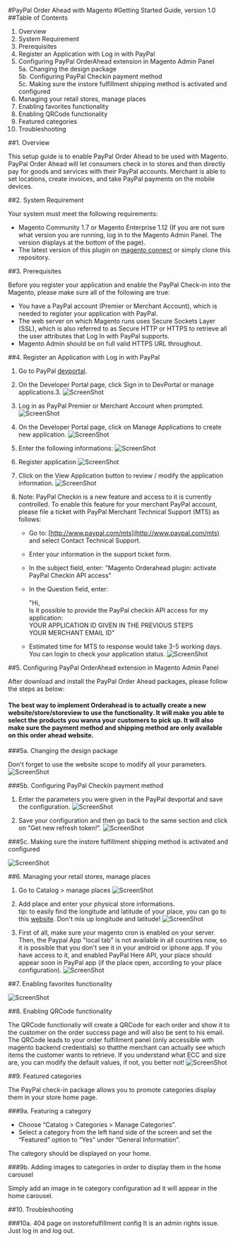 #PayPal Order Ahead with Magento
#Getting Started Guide, version 1.0
##Table of Contents

1. Overview
2. System Requirement
3. Prerequisites
4. Register an Application with Log in with PayPal
5. Configuring PayPal OrderAhead extension in Magento Admin Panel<br />
	5a. Changing the design package<br />
	5b. Configuring PayPal Checkin payment method<br />
	5c. Making sure the instore fulfillment shipping method is activated and configured<br />
6. Managing your retail stores, manage places
7. Enabling favorites functionality
8. Enabling QRCode functionality
9. Featured categories
10. Troubleshooting
 
##1. Overview

This setup guide is to enable PayPal Order Ahead to be used with Magento. PayPal Order Ahead will let consumers check in to stores and then directly pay for goods and services with their PayPal accounts. Merchant is able to set locations, create invoices, and take PayPal payments on the mobile devices.

##2. System Requirement

Your system must meet the following requirements:

* Magento Community 1.7 or Magento Enterprise 1.12 (If you are not sure what version you are running, log in to the Magento Admin Panel. The version displays at the bottom of the page).
* The latest version of this plugin on [magento connect](http://www.magentocommerce.com/magento-connect/catalog/product/view/id/17219/s/paypal-order-ahead-1245/) or simply clone this repository.


##3. Prerequisites

Before you register your application and enable the PayPal Check-in into the Magento, please make sure all of the following are true:

* You have a PayPal account (Premier or Merchant Account), which is needed to register your application with PayPal.
* The web server on which Magento runs uses Secure Sockets Layer (SSL), which is also referred to as Secure HTTP or HTTPS to retrieve all the user attributes that Log In with PayPal supports.
* Magento Admin should be on full valid HTTPS URL throughout.

##4. Register an Application with Log in with PayPal

1. Go to PayPal [devportal](https://devportal.x.com).

2. On the Developer Portal page, click Sign in to DevPortal or manage applications.3. 
![ScreenShot](readmeimages/0_app_login.png)

3. Log in as PayPal Premier or Merchant Account when prompted.
![ScreenShot](readmeimages/0b_app_loginpp.png)

4. On the Developer Portal page, click on Manage Applications to create new application.
![ScreenShot](readmeimages/0c_app_register.png)

5. Enter the following informations:
![ScreenShot](readmeimages/0d_app_create.png)

6. Register application
![ScreenShot](readmeimages/0e_app_created.png)

7. Click on the View Application button to review / modify the application information.
![ScreenShot](readmeimages/0f_app_review.png)

8. Note: PayPal Checkin is a new feature and access to it is currently controlled. To enable this feature for your merchant PayPal account, please file a ticket with PayPal Merchant Technical Support (MTS) as follows:

	* Go to: [http://www.paypal.com/mts](http://www.paypal.com/mts) and select Contact Technical Support.
	* Enter your information in the support ticket form.
	* In the subject field, enter: "Magento Orderahead plugin: activate PayPal Checkin API access"
	* In the Question field, enter:
		
		"Hi,<br />
		Is it possible to provide the PayPal checkin API access for my application:<br />
		YOUR APPLICATION ID GIVEN IN THE PREVIOUS STEPS<br />
		YOUR MERCHANT EMAIL ID"<br />
	* Estimated time for MTS to response would take 3-5 working days. You can login to check your application status.
![ScreenShot](readmeimages/0g_app_activation.png)

##5. Configuring PayPal OrderAhead extension in Magento Admin Panel

After download and install the PayPal Order Ahead packages, please follow the steps as below: 

#### The best way to implement Orderahead is to actually create a new website/store/storeview to use the functionality. It will make you able to select the products you wanna your customers to pick up. It will also make sure the payment method and shipping method are only available on this order ahead website.

###5a. Changing the design package

Don't forget to use the website scope to modify all your parameters.
![ScreenShot](readmeimages/1_changePackage.png)

###5b. Configuring PayPal Checkin payment method

1. Enter the parameters you were given in the PayPal devportal and save the configuration.
![ScreenShot](readmeimages/5a_PayPalcheckin.png)

2. Save your configuration and then go back to the same section and click on "Get new refresh token!".
![ScreenShot](readmeimages/5b_PayPalcheckin.png)

###5c. Making sure the instore fulfillment shipping method is activated and configured

![ScreenShot](readmeimages/4_InstoreFulfillment.png)

##6. Managing your retail stores, manage places

1. Go to Catalog > manage places
![ScreenShot](readmeimages/6_Manageplaces.png)

2. Add place and enter your physical store informations.<br />
tip: to easily find the longitude and latitude of your place, you can go to this [website](http://itouchmap.com/latlong.html). Don't mix up longitude and latitude!
![ScreenShot](readmeimages/6a_Manageplaces.png)

3. First of all, make sure your magento cron is enabled on your server.<br /> 
Then, the Paypal App "local tab" is not available in all countries now, so it is possible that you don't see it in your android or iphone app. If you have access to it, and enabled PayPal Here API, your place should appear soon in PayPal app (if the place open, according to your place configuration).
![ScreenShot](readmeimages/6b_Manageplaces.png)


##7. Enabling favorites functionality

![ScreenShot](readmeimages/2_enablefavorites.png)

##8. Enabling QRCode functionality

The QRCode functionaliy will create a QRCode for each order and show it to the customer on the order success page and will also be sent to his email.
The QRCode leads to your order fulfillment panel (only accessible with magento backend credentials) so thatthe merchant can actually see which items the customer wants to retrieve.
If you understand what ECC and size are, you can modify the default values, if not, you better not!
![ScreenShot](readmeimages/3_QRCode.png)

##9. Featured categories

The PayPal check-in package allows you to promote categories display them in your store home page.

###9a. Featuring a category

* Choose “Catalog > Categories > Manage Categories”.
* Select a category from the left hand side of the screen and set the “Featured” option to “Yes” under “General Information”.

The category should be displayed on your home.

###9b. Adding images to categories in order to display them in the home carousel

Simply add an image in te category configuration ad it will appear in the home carousel.

##10. Troubleshooting

###10a. 404 page on instorefulfillment config
It is an admin rights issue. Just log in and log out.